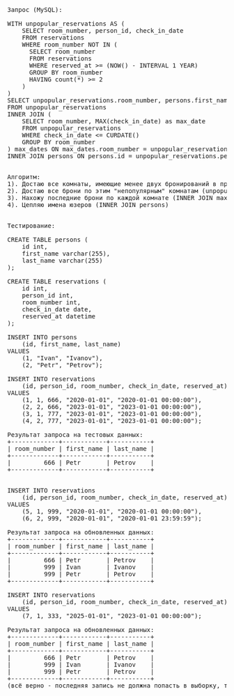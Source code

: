 <pre>
Запрос (MySQL):

WITH unpopular_reservations AS (
    SELECT room_number, person_id, check_in_date
    FROM reservations
	WHERE room_number NOT IN (
	  SELECT room_number
	  FROM reservations
	  WHERE reserved_at >= (NOW() - INTERVAL 1 YEAR)
	  GROUP BY room_number
	  HAVING count(*) >= 2
	)
)
SELECT unpopular_reservations.room_number, persons.first_name, persons.last_name
FROM unpopular_reservations
INNER JOIN (
	SELECT room_number, MAX(check_in_date) as max_date
	FROM unpopular_reservations
	WHERE check_in_date <= CURDATE()
	GROUP BY room_number
) max_dates ON max_dates.room_number = unpopular_reservations.room_number AND max_dates.max_date = unpopular_reservations.check_in_date
INNER JOIN persons ON persons.id = unpopular_reservations.person_id;


Алгоритм:
1). Достаю все комнаты, имеющие менее двух бронирований в прошлом году (NOT IN reserved_at >= ...)
2). Достаю все брони по этим "непопулярным" комнатам (unpopular_reservations)
3). Нахожу последние брони по каждой комнате (INNER JOIN max_date)
4). Цепляю имена юзеров (INNER JOIN persons)


Тестирование:

CREATE TABLE persons (
    id int,
    first_name varchar(255),
    last_name varchar(255)
);

CREATE TABLE reservations (
    id int,
    person_id int,
    room_number int,
    check_in_date date,
    reserved_at datetime
);

INSERT INTO persons 
	(id, first_name, last_name) 
VALUES 
	(1, "Ivan", "Ivanov"), 
	(2, "Petr", "Petrov");
	
INSERT INTO reservations 
	(id, person_id, room_number, check_in_date, reserved_at) 
VALUES 
	(1, 1, 666, "2020-01-01", "2020-01-01 00:00:00"), 
	(2, 2, 666, "2023-01-01", "2023-01-01 00:00:00"), 
	(3, 1, 777, "2023-01-01", "2023-01-01 00:00:00"), 
	(4, 2, 777, "2023-01-01", "2023-01-01 00:00:00"); 

Результат запроса на тестовых данных:
+-------------+------------+-----------+
| room_number | first_name | last_name |
+-------------+------------+-----------+
|         666 | Petr       | Petrov    |
+-------------+------------+-----------+


INSERT INTO reservations 
	(id, person_id, room_number, check_in_date, reserved_at) 
VALUES 
	(5, 1, 999, "2020-01-01", "2020-01-01 00:00:00"), 
	(6, 2, 999, "2020-01-01", "2020-01-01 23:59:59");

Результат запроса на обновленных данных:
+-------------+------------+-----------+
| room_number | first_name | last_name |
+-------------+------------+-----------+
|         666 | Petr       | Petrov    |
|         999 | Ivan       | Ivanov    |
|         999 | Petr       | Petrov    |
+-------------+------------+-----------+

INSERT INTO reservations 
	(id, person_id, room_number, check_in_date, reserved_at) 
VALUES 
	(7, 1, 333, "2025-01-01", "2023-01-01 00:00:00");

Результат запроса на обновленных данных:
+-------------+------------+-----------+
| room_number | first_name | last_name |
+-------------+------------+-----------+
|         666 | Petr       | Petrov    |
|         999 | Ivan       | Ivanov    |
|         999 | Petr       | Petrov    |
+-------------+------------+-----------+
(всё верно - последняя запись не должна попасть в выборку, т.к. бронь на 2025 год, а нам нужны те кто "проживал")
</pre>